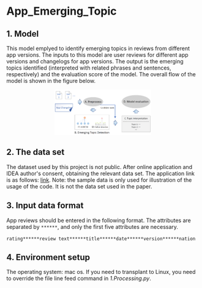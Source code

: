 # App_Emerging_Topic

## 1. Model
This model emplyed to identify emerging topics in reviews from different app versions. The inputs to this model are user reviews for different app versions and changelogs for app versions. The output is the emerging topics identified (interpreted with related phrases and sentences, respectively) and the evaluation score of the model. The overall flow of the model is shown in the figure below.
<p align="center"><img width="50%" src="Framework.png" /></p>

## 2. The data set
The dataset used by this project is not public. After online application and IDEA author's consent, obtaining the relevant data set. The application link is as follows: [link](https://goo.gl/forms/nAAkSa5o5yrSIaPr2). Note: the sample data is only used for illustration of the usage of the code. It is not the data set used in the paper.

## 3.  Input data format
App reviews should be entered in the following format. The attributes are separated by `******`, and only the first five attributes are necessary. 

```
rating******review text******title******date******version******nation
```
## 4. Environment setup
The operating system: mac os. If you need to transplant to Linux, you need to override the file line feed command in *1.Processing.py*.

